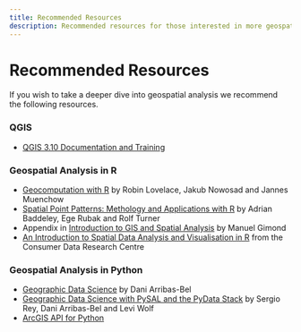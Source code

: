 ```yaml
---
title: Recommended Resources
description: Recommended resources for those interested in more geospatial analysis. 
---
```


# Recommended Resources
If you wish to take a deeper dive into geospatial analysis we recommend the following resources.


### QGIS
* [QGIS 3.10 Documentation and Training](https://docs.qgis.org/3.10/en/docs/index.html)


### Geospatial Analysis in R
* [Geocomputation with R](https://geocompr.robinlovelace.net/) by Robin Lovelace, Jakub Nowosad and Jannes Muenchow
* [Spatial Point Patterns: Methology and Applications with R](http://book.spatstat.org/) by Adrian Baddeley, Ege Rubak and Rolf Turner
* Appendix in [Introduction to GIS and Spatial Analysis](https://mgimond.github.io/Spatial/) by Manuel Gimond
* [An Introduction to Spatial Data Analysis and Visualisation in R](https://data.cdrc.ac.uk/dataset/introduction-spatial-data-analysis-and-visualisation-r) from the Consumer Data Research Centre


### Geospatial Analysis in Python
* [Geographic Data Science](https://darribas.org/gds_course/content/home.html) by Dani Arribas-Bel
* [Geographic Data Science with PySAL and the PyData Stack](https://geographicdata.science/book/intro.html) by  Sergio Rey, Dani Arribas-Bel and Levi Wolf
* [ArcGIS API for Python](https://developers.arcgis.com/python/)
